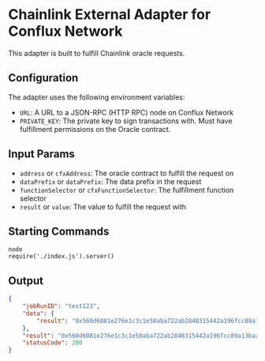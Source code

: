# Chainlink External Adapter for Conflux Network

This adapter is built to fulfill Chainlink oracle requests.

## Configuration

The adapter uses the following environment variables:

- `URL`: A URL to a JSON-RPC (HTTP RPC) node on Conflux Network
- `PRIVATE_KEY`: The private key to sign transactions with. Must have fulfillment permissions on the Oracle contract.

## Input Params

- `address` or `cfxAddress`: The oracle contract to fulfill the request on
- `dataPrefix` or `dataPrefix`: The data prefix in the request
- `functionSelector` or `cfxFunctionSelector`: The fulfillment function selector
- `result` or `value`: The value to fulfill the request with

## Starting Commands
```
node
require('./index.js').server()
```

## Output

```json
{
    "jobRunID": "test123",
    "data": {
        "result": "0x560d6081e276e1c3c1e58aba722ab2848315442a196fcc89a13baa8bc7e34a78"
    },
    "result": "0x560d6081e276e1c3c1e58aba722ab2848315442a196fcc89a13baa8bc7e34a78",
    "statusCode": 200
}
```
